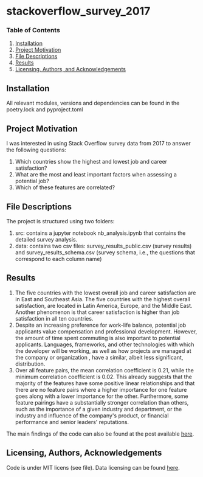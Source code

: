 # stackoverflow_survey_2017

### Table of Contents

1. [Installation](#installation)
2. [Project Motivation](#motivation)
3. [File Descriptions](#files)
4. [Results](#results)
5. [Licensing, Authors, and Acknowledgements](#licensing)

## Installation <a name="installation"></a>

All relevant modules, versions and dependencies can be found in the 
poetry.lock and pyproject.toml

## Project Motivation<a name="motivation"></a>

I was interested in using Stack Overflow survey data from 2017 to 
answer the following questions:

1. Which countries show the highest and lowest job and career satisfaction?
2. What are the most and least important factors when assessing a potential 
job?
3. Which of these features are correlated?


## File Descriptions <a name="files"></a>

The project is structured using two folders:
1. src: contains a jupyter notebook nb_analysis.ipynb that contains the 
detailed survey analysis.
2. data: contains two csv files: survey_results_public.csv (survey results) 
and survey_results_schema.csv (survey schema, i.e., the questions that 
correspond to each column name)


## Results<a name="results"></a>

1. The five countries with the lowest overall job and career satisfaction 
are in East and Southeast Asia. The five countries with the highest overall 
satisfaction, are located in Latin America, Europe, and the Middle East. 
Another phenomenon is that career satisfaction is higher than job satisfaction
in all ten countries.
2. Despite an increasing preference for work-life balance, potential job 
applicants value compensation and professional development. However, the 
amount of time spent commuting is also important to potential applicants. 
Languages, frameworks, and other technologies with which the developer will 
be working, as well as how projects are managed at the company or organization
, have a similar, albeit less significant, distribution.
3. Over all feature pairs, the mean correlation coefficient is 0.21, while the
minimum correlation coefficient is 0.02. This already suggests that the 
majority of the features have some positive linear relationships and that 
there are no feature pairs where a higher importance for one feature goes 
along with a lower importance for the other.
Furthermore, some feature pairings have a substantially stronger correlation 
than others, such as the importance of a given industry and department, or 
the industry and influence of the company's product, or financial performance
and senior leaders' reputations.

The main findings of the code can also be found at the post available [here](https://medium.com/@gianluca.manca89/is-your-company-ready-for-a-competitive-labor-market-d6aa75aa03b8).

## Licensing, Authors, Acknowledgements<a name="licensing"></a>

Code is under MIT licens (see file). Data licensing can be found [here](https://www.kaggle.com/stackoverflow/so-survey-2017/data).  